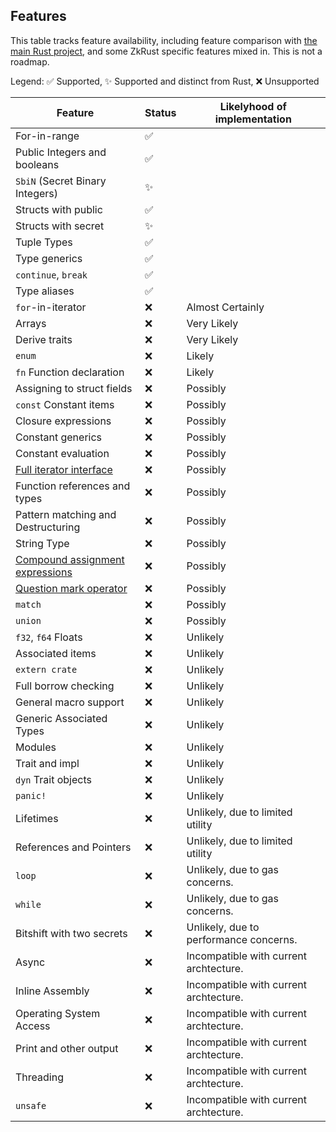 
## Features

This table tracks feature availability, including feature comparison with [the main Rust
project](https://www.rust-lang.org/), and some ZkRust specific features mixed in. This is not a roadmap.

Legend: ✅ Supported, ✨ Supported and distinct from Rust, ❌ Unsupported

| Feature        | Status   | Likelyhood of implementation |
| ---            | ---      | ---      |
| For-in-range          | ✅   |    |
| Public Integers and booleans | ✅   |    |
| `SbiN` (Secret Binary Integers) | ✨   |    |
| Structs with public        | ✅ |    |
| Structs with secret        | ✨ |    |
| Tuple Types                | ✅ |    |
| Type generics              | ✅ |    |
| `continue`, `break`        | ✅ |    |
| Type aliases               | ✅ |    |
| `for`-in-iterator          | ❌ | Almost Certainly |
| Arrays                     | ❌ | Very Likely   |
| Derive traits              | ❌ | Very Likely   |
| `enum`                     | ❌ | Likely   |
| `fn` Function declaration  | ❌ | Likely   |
| Assigning to struct fields | ❌ | Possibly |
| `const` Constant items     | ❌ | Possibly |
| Closure expressions        | ❌ | Possibly |
| Constant generics          | ❌ | Possibly |
| Constant evaluation        | ❌ | Possibly |
| [Full iterator interface](https://doc.rust-lang.org/std/iter/trait.Iterator.html)  | ❌ | Possibly |
| Function references and types | ❌ | Possibly |
| Pattern matching and Destructuring | ❌ | Possibly |
| String Type               | ❌ | Possibly |
| [Compound assignment expressions](https://doc.rust-lang.org/reference/expressions/operator-expr.html#compound-assignment-expressions) | ❌ | Possibly |
| [Question mark operator](https://doc.rust-lang.org/reference/expressions/operator-expr.html#the-question-mark-operator) | ❌ | Possibly |
| `match`                   | ❌ | Possibly |
| `union`                   | ❌ | Possibly |
| `f32`, `f64` Floats       | ❌ | Unlikely |
| Associated items          | ❌ | Unlikely |
| `extern crate`            | ❌ | Unlikely |
| Full borrow checking      | ❌ | Unlikely |
| General macro support     | ❌ | Unlikely |
| Generic Associated Types  | ❌ | Unlikely |
| Modules                   | ❌ | Unlikely |
| Trait and impl            | ❌ | Unlikely |
| `dyn`   Trait objects     | ❌ | Unlikely |
| `panic!`                  | ❌ | Unlikely |
| Lifetimes                 | ❌ | Unlikely, due to limited utility |
| References and Pointers   | ❌ | Unlikely, due to limited utility |
| `loop`                    | ❌ | Unlikely, due to gas concerns. |
| `while`                   | ❌ | Unlikely, due to gas concerns. |
| Bitshift with two secrets | ❌ | Unlikely, due to performance concerns. |
| Async                  | ❌ | Incompatible with current archtecture. |
| Inline Assembly        | ❌ | Incompatible with current archtecture. |
| Operating System Access| ❌ | Incompatible with current archtecture. |
| Print and other output | ❌ | Incompatible with current archtecture. |
| Threading              | ❌ | Incompatible with current archtecture. |
| `unsafe`               | ❌ | Incompatible with current archtecture. |

